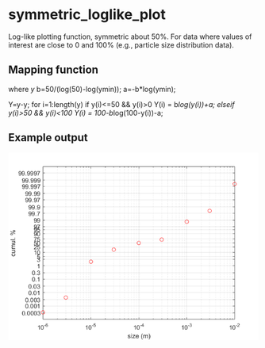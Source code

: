 # symmetric_loglike_plot
Log-like plotting function, symmetric about 50%. For data where values of interest are close to 0 and 100% (e.g., particle size distribution data).

## Mapping function
where $y$
b=50/(log(50)-log(ymin));
a=-b*log(ymin);

Y=y-y;
for i=1:length(y)
    if y(i)<=50 && y(i)>0
        Y(i) = b*log(y(i))+a;
    elseif y(i)>50 && y(i)<100
        Y(i) = 100-b*log(100-y(i))-a;

## Example output
![Example output](example_out.png)
